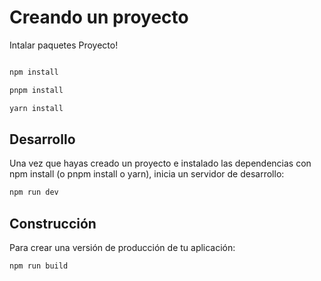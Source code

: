 # Creando un proyecto

Intalar paquetes Proyecto!

```bash

npm install

pnpm install

yarn install
```

## Desarrollo

Una vez que hayas creado un proyecto e instalado las dependencias con npm install (o pnpm install o yarn), inicia un servidor de desarrollo:

```bash
npm run dev

```

## Construcción

Para crear una versión de producción de tu aplicación:



```bash
npm run build
```

